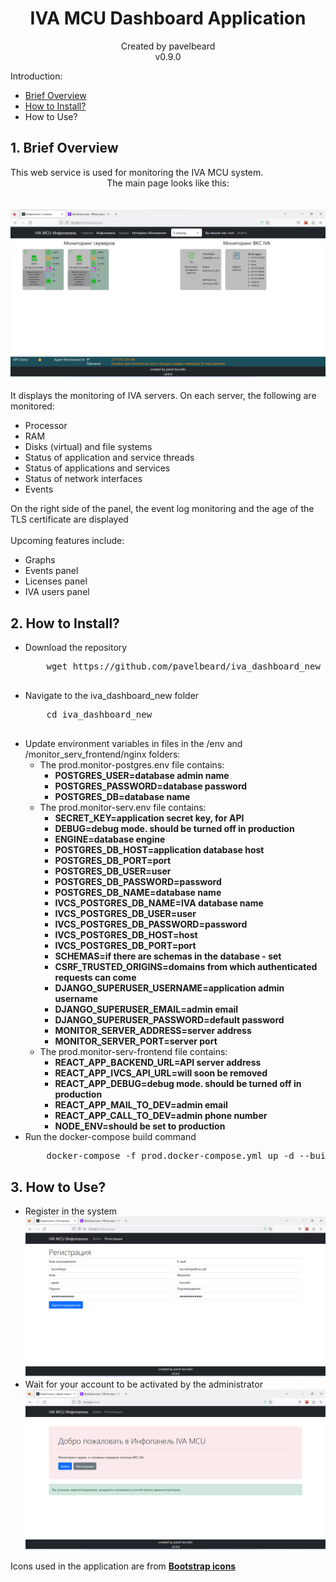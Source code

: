 <h1 style="text-align: center">IVA MCU Dashboard Application</h1>

<p style="text-align: center">
Created by pavelbeard
<br>v0.9.0</p>

Introduction:
  <ul>
    <li><a href="#about">Brief Overview</a></li>
    <li><a href="#howToInstall">How to Install?</a></li>
    <li>How to Use?</li>
  </ul>

<div id="about">
<h2>1. Brief Overview</h2>
    This web service is used for monitoring the IVA MCU system.<br> 
    <div style="text-align: center">The main page looks like this:</div><br><br>
    <img src="doc_pics/img.png" alt="main"><br><br>
    It displays the monitoring of IVA servers. On each server, the following are monitored:
    <ul>
        <li>Processor</li>
        <li>RAM</li>
        <li>Disks (virtual) and file systems</li>
        <li>Status of application and service threads</li>
        <li>Status of applications and services</li>
        <li>Status of network interfaces</li>
        <li>Events</li>
    </ul>
    On the right side of the panel, the event log monitoring
    and the age of the TLS certificate are displayed 
    <br>
    <br>
    Upcoming features include:
    <ul>
        <li>Graphs</li>
        <li>Events panel</li>
        <li>Licenses panel</li>
        <li>IVA users panel</li>
    </ul>
</div>
<div id="howToInstall">
<h2>2. How to Install?</h2>

<div>
<ul>
    <li>Download the repository</li>
    <pre>
    wget https://github.com/pavelbeard/iva_dashboard_new
    </pre>
    <li>Navigate to the iva_dashboard_new folder</li>
    <pre>
    cd iva_dashboard_new
    </pre>
    <li>Update environment variables in files in the /env and <br>
    /monitor_serv_frontend/nginx folders:
        <ul>
            <li>The prod.monitor-postgres.env file contains:
                <ul>
                    <li><b>POSTGRES_USER=database admin name</b></li>
                    <li><b>POSTGRES_PASSWORD=database password</b></li>
                    <li><b>POSTGRES_DB=database name</b></li>
                </ul>
            </li>
            <li>The prod.monitor-serv.env file contains:
                <ul>
                    <li><b>SECRET_KEY=application secret key, for API</b></li>
                    <li><b>DEBUG=debug mode. should be turned off in production</b></li>
                    <li><b>ENGINE=database engine</b></li>
                    <li><b>POSTGRES_DB_HOST=application database host</b></li>
                    <li><b>POSTGRES_DB_PORT=port</b></li>
                    <li><b>POSTGRES_DB_USER=user</b></li>
                    <li><b>POSTGRES_DB_PASSWORD=password</b></li>
                    <li><b>POSTGRES_DB_NAME=database name</b></li>
                    <li><b>IVCS_POSTGRES_DB_NAME=IVA database name</b></li>
                    <li><b>IVCS_POSTGRES_DB_USER=user</b></li>
                    <li><b>IVCS_POSTGRES_DB_PASSWORD=password</b></li>
                    <li><b>IVCS_POSTGRES_DB_HOST=host</b></li>
                    <li><b>IVCS_POSTGRES_DB_PORT=port</b></li>
                    <li><b>SCHEMAS=if there are schemas in the database - set</b></li>
                    <li><b>CSRF_TRUSTED_ORIGINS=domains from which authenticated requests can come</b></li>
                    <li><b>DJANGO_SUPERUSER_USERNAME=application admin username</b></li>
                    <li><b>DJANGO_SUPERUSER_EMAIL=admin email</b></li>
                    <li><b>DJANGO_SUPERUSER_PASSWORD=default password</b></li>
                    <li><b>MONITOR_SERVER_ADDRESS=server address</b></li>
                    <li><b>MONITOR_SERVER_PORT=server port</b></li>
                </ul>
            </li>
            <li>The prod.monitor-serv-frontend file contains:
                <ul>
                    <li><b>REACT_APP_BACKEND_URL=API server address</b></li>
                    <li><b>REACT_APP_IVCS_API_URL=will soon be removed</b></li>
                    <li><b>REACT_APP_DEBUG=debug mode. should be turned off in production</b></li>
                    <li><b>REACT_APP_MAIL_TO_DEV=admin email</b></li>
                    <li><b>REACT_APP_CALL_TO_DEV=admin phone number</b></li>
                    <li><b>NODE_ENV=should be set to production</b></li>
                </ul>
            </li>
        </ul>
    </li>
    <li>Run the docker-compose build command</li>
    <pre>
    docker-compose -f prod.docker-compose.yml up -d --build
</pre>
</ul>
</div> 
<div id="howToUse">
<h2>3. How to Use?</h2>
<ul>
    <li>Register in the system
    <br>
    <img src="doc_pics/register.png" alt="register">
    </li>
    <li>
    Wait for your account to be activated by the administrator
    <br>
    <img src="doc_pics/register_await.png" alt="register_await">
    </li>
</ul>
</div>
<footer>
    <p>Icons used in the application are from <b><a href="https://icons.getbootstrap.com/">Bootstrap icons</a></b></p>
</footer>
